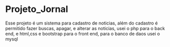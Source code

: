 # Projeto_Jornal
Esse projeto é um sistema para cadastro de noticias, além do cadastro é permitido fazer buscas, apagar, e alterar as noticias,
usei o php para o back end, e html,css e bootstrap para o front end, para o banco de daos usei o mysql
